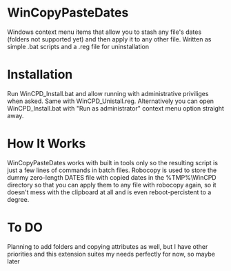 # WinCopyPasteDates
Windows context menu items that allow you to stash any file's dates (folders not supported yet) and then apply it to any other file.
Written as simple .bat scripts and a .reg file for uninstallation

# Installation
Run WinCPD_Install.bat and allow running with administrative priviliges when asked. Same with WinCPD_Unistall.reg. Alternatively you can open WinCPD_Install.bat with "Run as administrator" context menu option straight away.

# How It Works
WinCopyPasteDates works with built in tools only so the resulting script is just a few lines of commands in batch files. Robocopy is used to store the dummy zero-length DATES file with copied dates in the %TMP%\WinCPD directory so that you can apply them to any file with robocopy again, so it doesn't mess with the clipboard at all and is even reboot-percistent to a degree.

# To DO
Planning to add folders and copying attributes as well, but I have other priorities and this extension suites my needs perfectly for now, so maybe later